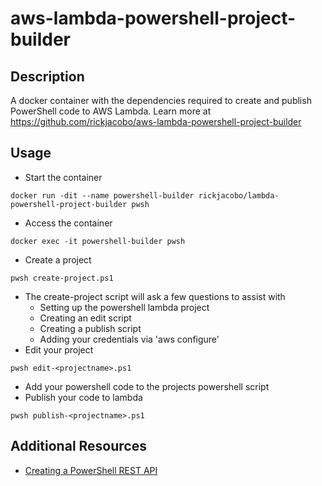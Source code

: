 # aws-lambda-powershell-project-builder

## Description
A docker container with the dependencies required to create and publish PowerShell code to AWS Lambda. Learn more at https://github.com/rickjacobo/aws-lambda-powershell-project-builder

## Usage
- Start the container
````
docker run -dit --name powershell-builder rickjacobo/lambda-powershell-project-builder pwsh
````
- Access the container
````
docker exec -it powershell-builder pwsh
````
- Create a project
````
pwsh create-project.ps1
````
  - The create-project script will ask a few questions to assist with
    - Setting up the powershell lambda project
    - Creating an edit script
    - Creating a publish script
    - Adding your credentials via 'aws configure'
- Edit your project
````
pwsh edit-<projectname>.ps1
````
  - Add your powershell code to the projects powershell script
- Publish your code to lambda
````
pwsh publish-<projectname>.ps1
````

## Additional Resources
- [Creating a PowerShell REST API](https://aws.amazon.com/blogs/developer/creating-a-powershell-rest-api/)
